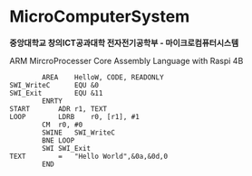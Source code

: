 # MicroComputerSystem

**중앙대학교 창의ICT공과대학 전자전기공학부 - 마이크로컴퓨터시스템**

ARM MircroProcesser Core Assembly Language with Raspi 4B

```Assembly
		AREA	HelloW, CODE, READONLY
SWI_WriteC		EQU	&0
SWI_Exit		EQU	&11
		ENRTY
START		ADR	r1, TEXT
LOOP		LDRB	r0, [r1], #1
		CM	r0, #0
		SWINE	SWI_WriteC
		BNE	LOOP
		SWI	SWI_Exit
TEXT		=	"Hello World",&0a,&0d,0
		END
```

